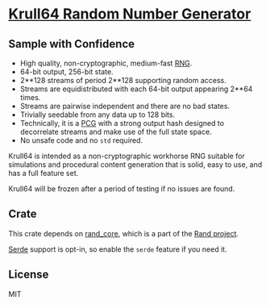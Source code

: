 # [Krull64 Random Number Generator](https://github.com/SamiPerttu/rand_krull)

## Sample with Confidence

- High quality, non-cryptographic, medium-fast [RNG](https://en.wikipedia.org/wiki/Random_number_generation).
- 64-bit output, 256-bit state.
- 2\*\*128 streams of period 2\*\*128 supporting random access.
- Streams are equidistributed with each 64-bit output appearing 2\*\*64 times.
- Streams are pairwise independent and there are no bad states.
- Trivially seedable from any data up to 128 bits.
- Technically, it is a [PCG](http://www.pcg-random.org/)
  with a strong output hash designed to
  decorrelate streams and make use of the full state space.
- No unsafe code and no `std` required.

Krull64 is intended as a non-cryptographic workhorse RNG
suitable for simulations and procedural content generation
that is solid, easy to use, and has a full feature set.

Krull64 will be frozen after a period of testing if no issues are found.

## Crate

This crate depends on [rand_core](https://crates.io/crates/rand_core), which is
a part of the [Rand project](https://github.com/rust-random/rand).

[Serde](https://serde.rs/) support is opt-in, so enable the `serde` feature if you need it.

## License

MIT
